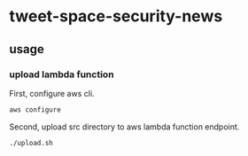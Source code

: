 # tweet-space-security-news

## usage

### upload lambda function

First, configure aws cli.

```bash
aws configure
```

Second, upload src directory to aws lambda function endpoint.

```bash
./upload.sh
```
